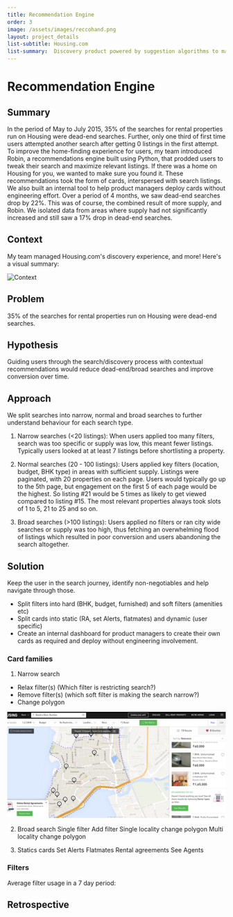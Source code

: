 ```yaml
---
title: Recommendation Engine  
order: 3
image: /assets/images/reccohand.png
layout: project_details
list-subtitle: Housing.com
list-summary:  Discovery product powered by suggestion algorithms to maximize successful searches.
---
```


# Recommendation Engine

## Summary

In the period of May to July 2015, 35% of the searches for rental properties run on Housing were dead-end searches. Further, only one third of first time users attempted another search after getting 0 listings in the first attempt. To improve the home-finding experience for users, my team introduced Robin, a recommendations engine built using Python, that prodded users to tweak their search and maximize relevant listings. If there was a home on Housing for you, we wanted to make sure you found it. These recommendations took the form of cards, interspersed with search listings. We also built an internal tool to help product managers deploy cards without engineering effort. Over a period of 4 months, we saw dead-end searches drop by 22%. This was of course, the combined result of more supply, and Robin. We isolated data from areas where supply had not significantly increased and still saw a 17% drop in dead-end searches.

## Context

My team managed Housing.com's discovery experience, and more! Here's a visual summary:

![Context](/assets/images/housing.png)

## Problem
35% of the searches for rental properties run on Housing were dead-end searches.

## Hypothesis
Guiding users through the search/discovery process with contextual recommendations would reduce dead-end/broad searches and improve conversion over time.

## Approach
We split searches into narrow, normal and broad searches to further understand behaviour for each search type.

1. Narrow searches (<20 listings): When users applied too many filters, search was too specific or supply was low, this meant fewer listings. Typically users looked at at least 7 listings before shortlisting a property.

2. Normal searches (20 - 100 listings): Users applied key filters (location, budget, BHK type) in areas with sufficient supply. Listings were paginated, with 20 properties on each page. Users would typically go up to the 5th page, but engagement on the first 5 of each page would be the highest. So listing #21 would be 5 times as likely to get viewed compared to listing #15. The most relevant properties always took slots of  1 to 5, 21 to 25 and so on.

3. Broad searches (>100 listings): Users applied no filters or ran city wide searches or supply was too high, thus fetching an overwhelming flood of listings which resulted in poor conversion and users abandoning the search altogether.


## Solution
Keep the user in the search journey, identify non-negotiables and help navigate through those.
- Split filters into hard (BHK, budget, furnished) and soft filters (amenities etc)
- Split cards into static (RA, set Alerts, flatmates)  and dynamic (user specific)
- Create an internal dashboard for product managers to create their own cards as required and deploy without engineering involvement.

### Card families
1. Narrow search
- Relax filter(s) (Which filter is restricting search?)
- Remove filter(s) (which soft filter is making the search narrow?)
- Change polygon

![Robin](/assets/images/recco-1.png)

2. Broad search
Single filter
Add filter
Single locality
change polygon
Multi locality
change polygon

3. Statics cards
Set Alerts
Flatmates
Rental agreements
See Agents

### Filters

Average filter usage in a 7 day period:


## Retrospective
